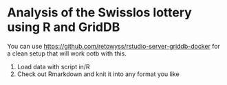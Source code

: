# Analysis of the Swisslos lottery using R and GridDB

You can use https://github.com/retowyss/rstudio-server-griddb-docker for a clean setup that will work ootb with this.

1. Load data with script in/R
2. Check out Rmarkdown and knit it into any format you like

